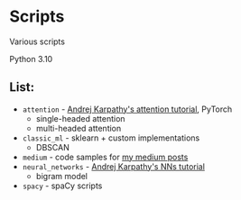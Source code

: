 # Scripts
Various scripts

Python 3.10

## List:
- `attention` - [Andrej Karpathy's attention tutorial](https://youtu.be/kCc8FmEb1nY?si=Qo04K2n93LwPFKU8), PyTorch
    - single-headed attention
    - multi-headed attention
- `classic_ml` - sklearn + custom implementations
    - DBSCAN
- `medium` - code samples for [my medium posts](https://medium.com/@azawadzka)
- `neural_networks` - [Andrej Karpathy's NNs tutorial](https://youtu.be/PaCmpygFfXo?si=dZNdyc6Be1WHMl7B)
    - bigram model
- `spacy` - spaCy scripts

[//]: # (font Roboto Mono)